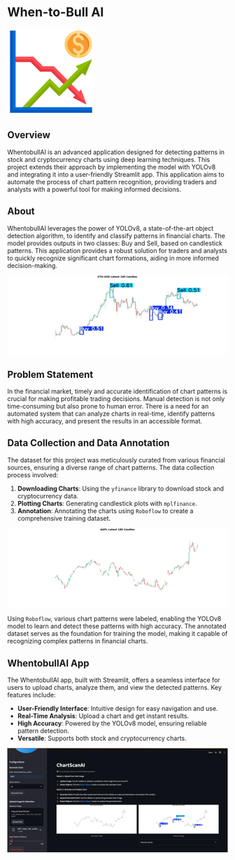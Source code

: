 # When-to-Bull AI
<img src="images/chartscan.png" alt="WhentobullAI Logo" width="200"/>


## Overview
WhentobullAI is an advanced application designed for detecting patterns in stock and cryptocurrency charts using deep learning techniques. This project extends their approach by implementing the model with YOLOv8 and integrating it into a user-friendly Streamlit app. This application aims to automate the process of chart pattern recognition, providing traders and analysts with a powerful tool for making informed decisions.

## About
WhentobullAI leverages the power of YOLOv8, a state-of-the-art object detection algorithm, to identify and classify patterns in financial charts. The model provides outputs in two classes: Buy and Sell, based on candlestick patterns. This application provides a robust solution for traders and analysts to quickly recognize significant chart formations, aiding in more informed decision-making.

![Output Chart](images/out3.jpg)

## Problem Statement
In the financial market, timely and accurate identification of chart patterns is crucial for making profitable trading decisions. Manual detection is not only time-consuming but also prone to human error. There is a need for an automated system that can analyze charts in real-time, identify patterns with high accuracy, and present the results in an accessible format.

## Data Collection and Data Annotation
The dataset for this project was meticulously curated from various financial sources, ensuring a diverse range of chart patterns. The data collection process involved:
1. **Downloading Charts**: Using the `yfinance` library to download stock and cryptocurrency data.
2. **Plotting Charts**: Generating candlestick plots with `mplfinance`.
3. **Annotation**: Annotating the charts using `Roboflow` to create a comprehensive training dataset.

![Sample Chart](images/AAPL_latest_180_candles.png)

Using `Roboflow`, various chart patterns were labeled, enabling the YOLOv8 model to learn and detect these patterns with high accuracy. The annotated dataset serves as the foundation for training the model, making it capable of recognizing complex patterns in financial charts.

## WhentobullAI App
The WhentobullAI app, built with Streamlit, offers a seamless interface for users to upload charts, analyze them, and view the detected patterns. Key features include:
- **User-Friendly Interface**: Intuitive design for easy navigation and use.
- **Real-Time Analysis**: Upload a chart and get instant results.
- **High Accuracy**: Powered by the YOLOv8 model, ensuring reliable pattern detection.
- **Versatile**: Supports both stock and cryptocurrency charts.

![WhentobullAI App](images/app.png)


